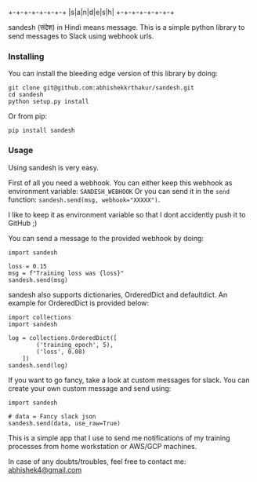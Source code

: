 
 +-+-+-+-+-+-+-+
 |s|a|n|d|e|s|h|
 +-+-+-+-+-+-+-+

sandesh (संदेश) in Hindi means message. 
This is a simple python library to send messages to Slack using webhook urls.

### Installing

You can install the bleeding edge version of this library by doing:

```
git clone git@github.com:abhishekkrthakur/sandesh.git
cd sandesh
python setup.py install
```

Or from pip:

```
pip install sandesh
```

### Usage

Using sandesh is very easy.

First of all you need a webhook. You can either keep this webhook as environment variable: `SANDESH_WEBHOOK`
Or you can send it in the `send` function: `sandesh.send(msg, webhook="XXXXX")`.

I like to keep it as environment variable so that I dont accidently push it to GitHub ;)

You can send a message to the provided webhook by doing:

```
import sandesh

loss = 0.15
msg = f"Training loss was {loss}"
sandesh.send(msg)
```

sandesh also supports dictionaries, OrderedDict and defaultdict. An example for OrderedDict is provided below:

```
import collections
import sandesh

log = collections.OrderedDict([
        ('training_epoch', 5),
        ('loss', 0.08)
    ])
sandesh.send(log)
```

If you want to go fancy, take a look at custom messages for slack. You can create your own custom message and send using:

```
import sandesh

# data = Fancy slack json
sandesh.send(data, use_raw=True)
```


This is a simple app that I use to send me notifications of my training processes from home workstation or AWS/GCP machines.

In case of any doubts/troubles, feel free to contact me: abhishek4@gmail.com

